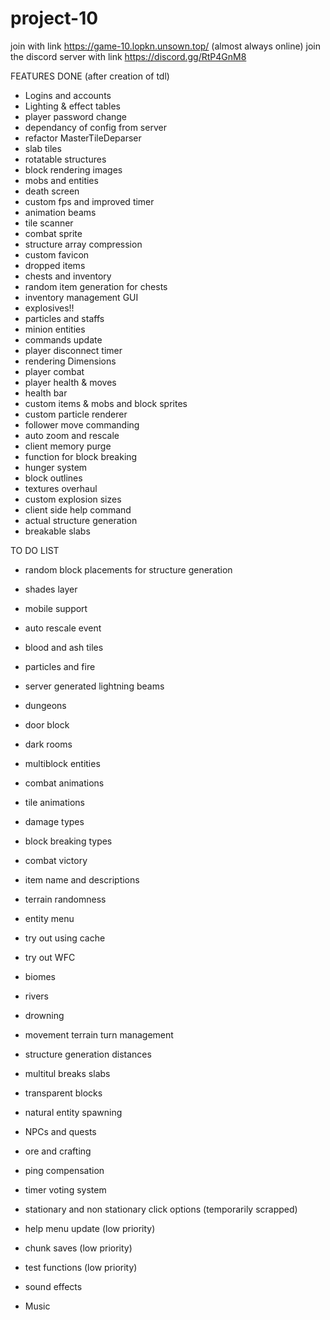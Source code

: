# project-10

join with link https://game-10.lopkn.unsown.top/ (almost always online)
join the discord server with link https://discord.gg/RtP4GnM8

FEATURES DONE (after creation of tdl)
- Logins and accounts
- Lighting & effect tables
- player password change
- dependancy of config from server
- refactor MasterTileDeparser
- slab tiles
- rotatable structures
- block rendering images
- mobs and entities
- death screen
- custom fps and improved timer
- animation beams
- tile scanner
- combat sprite
- structure array compression
- custom favicon
- dropped items
- chests and inventory
- random item generation for chests
- inventory management GUI
- explosives!!
- particles and staffs
- minion entities
- commands update
- player disconnect timer
- rendering Dimensions
- player combat
- player health & moves
- health bar
- custom items & mobs and block sprites
- custom particle renderer
- follower move commanding
- auto zoom and rescale
- client memory purge
- function for block breaking
- hunger system
- block outlines
- textures overhaul
- custom explosion sizes
- client side help command
- actual structure generation
- breakable slabs


TO DO LIST

- random block placements for structure generation

- shades layer

- mobile support

- auto rescale event

- blood and ash tiles

- particles and fire

- server generated lightning beams

- dungeons

- door block

- dark rooms

- multiblock entities

- combat animations

- tile animations

- damage types

- block breaking types

- combat victory

- item name and descriptions

- terrain randomness

- entity menu

- try out using cache

- try out WFC

- biomes

- rivers

- drowning

- movement terrain turn management

- structure generation distances

- multitul breaks slabs

- transparent blocks

- natural entity spawning

- NPCs and quests

- ore and crafting

- ping compensation

- timer voting system

- stationary and non stationary click options (temporarily scrapped)

- help menu update (low priority)

- chunk saves (low priority)

- test functions (low priority)

- sound effects
 
- Music






